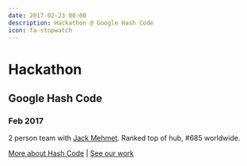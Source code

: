 ```yaml
---
date: 2017-02-23 00:00
description: Hackathon @ Google Hash Code
icon: fa-stopwatch
---
```

# Hackathon
## Google Hash Code
### Feb 2017

2 person team with [Jack Mehmet](https://www.linkedin.com/in/jackmehmet/?originalSubdomain=uk). Ranked top of hub, #685 worldwide. 

[More about Hash Code](https://codingcompetitions.withgoogle.com/hashcode/) | [See our work](https://github.com/Oliver-Binns/HashCode-2017)
